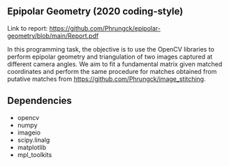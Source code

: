 ## Epipolar Geometry (2020 coding-style)
Link to report: https://github.com/Phrungck/epipolar-geometry/blob/main/Report.pdf

In this programming task, the objective is to use the OpenCV libraries to perform epipolar geometry and triangulation of two images captured at different camera angles. We aim to fit a fundamental matrix given matched coordinates and perform the same procedure for matches obtained from putative matches from https://github.com/Phrungck/image_stitching.

## Dependencies
* opencv
* numpy
* imageio
* scipy.linalg
* matplotlib
* mpl_toolkits
